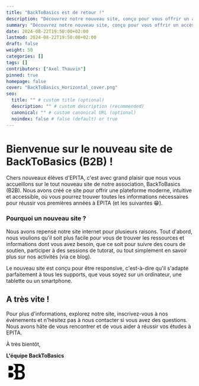 ```yaml
---
title: "BackToBasics est de retour !"
description: "Découvrez notre nouveau site, conçu pour vous offrir un accès simplifié à nos cours de soutien, tutorats et événements."
summary: "Découvrez notre nouveau site, conçu pour vous offrir un accès simplifié à nos cours de soutien, tutorats et événements."
date: 2024-08-22T19:50:00+02:00
lastmod: 2024-08-22T19:50:00+02:00
draft: false
weight: 50
categories: []
tags: []
contributors: ["Axel Thauvin"]
pinned: true
homepage: false
cover: "BackToBasics_Horizontal_cover.png"
seo:
  title: "" # custom title (optional)
  description: "" # custom description (recommended)
  canonical: "" # custom canonical URL (optional)
  noindex: false # false (default) or true
---
```



# Bienvenue sur le nouveau site de BackToBasics (B2B) !

Chers nouveaux élèves d'EPITA, c'est avec grand plaisir que nous vous accueillons sur le tout nouveau site de notre association, BackToBasics (B2B).
Nous avons créé ce site pour offrir une plateforme moderne, intuitive et accessible, où vous pourrez trouver toutes les informations nécessaires pour réussir vos premières années à EPITA (et les suivantes 😁).

### Pourquoi un nouveau site ?

Nous avons repensé notre site internet pour plusieurs raisons. Tout d'abord, nous voulions qu'il soit plus facile pour vous de trouver les ressources et informations dont vous avez besoin, que ce soit pour suivre des cours de soutien, participer à des sessions de tutorat, ou tout simplement en savoir plus sur nos activités (via ce blog).


Le nouveau site est conçu pour être responsive, c'est-à-dire qu'il s'adapte parfaitement à tous les supports, que vous soyez sur un ordinateur, une tablette ou un smartphone.


## A très vite !

Pour plus d'informations, explorez notre site, inscrivez-vous à nos événements et n'hésitez pas à nous contacter si vous avez des questions. Nous avons hâte de vous rencontrer et de vous aider à réussir vos études à EPITA.

À très bientôt,


**L'équipe BackToBasics**


<img src="images/BB.png" alt="drawing" width="50"/>
